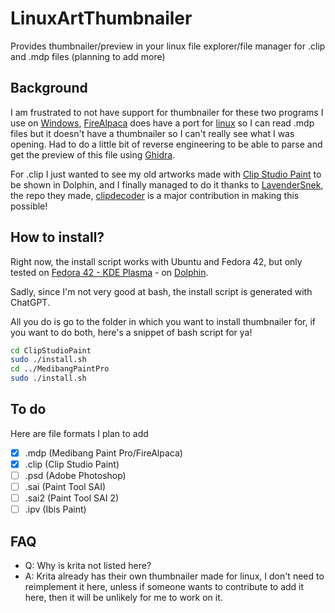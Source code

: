 # LinuxArtThumbnailer
 Provides thumbnailer/preview in your linux file explorer/file manager for .clip and .mdp files (planning to add more)

## Background
I am frustrated to not have support for thumbnailer for these two programs I use on [Windows](https://www.reddit.com/r/microsoftsucks/comments/1e19ouu/windows_is_the_worst_piece_of_shit_ever_its_not/), [FireAlpaca](https://firealpaca.com/) does have a port for [linux](https://firealpaca.com/download/) so I can read .mdp files but it doesn't have a thumbnailer so I can't really see what I was opening. Had to do a little bit of reverse engineering to be able to parse and get the preview of this file using [Ghidra](https://github.com/NationalSecurityAgency/ghidra).

For .clip I just wanted to see my old artworks made with [Clip Studio Paint](https://www.clipstudio.net/en/) to be shown in Dolphin, and I finally managed to do it thanks to [LavenderSnek](https://github.com/LavenderSnek), the repo they made, [clipdecoder](https://github.com/LavenderSnek/clipdecode) is a major contribution in making this possible!


## How to install?
Right now, the install script works with Ubuntu and Fedora 42, but only tested on [Fedora 42 - KDE Plasma](https://fedoraproject.org/wiki/Releases/42/ChangeSet) - on [Dolphin](https://apps.kde.org/dolphin/).

Sadly, since I'm not very good at bash, the install script is generated with ChatGPT.

All you do is go to the folder in which you want to install thumbnailer for, if you want to do both, here's a snippet of bash script for ya!

```bash
cd ClipStudioPaint
sudo ./install.sh
cd ../MedibangPaintPro
sudo ./install.sh
```

## To do
Here are file formats I plan to add
- [x] .mdp (Medibang Paint Pro/FireAlpaca)
- [x] .clip (Clip Studio Paint)
- [ ] .psd (Adobe Photoshop)
- [ ] .sai (Paint Tool SAI)
- [ ] .sai2 (Paint Tool SAI 2)
- [ ] .ipv (Ibis Paint)

## FAQ
- Q: Why is krita not listed here?
- A: Krita already has their own thumbnailer made for linux, I don't need to reimplement it here, unless if someone wants to contribute to add it here, then it will be unlikely for me to work on it.